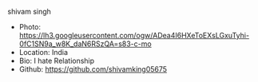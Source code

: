 shivam singh
- Photo: https://lh3.googleusercontent.com/ogw/ADea4I6HXeToEXsLGxuTyhi-0fC1SN9a_w8K_daN6RSzQA=s83-c-mo
- Location: India
- Bio: I hate Relationship
- Github: https://github.com/shivamking05675
